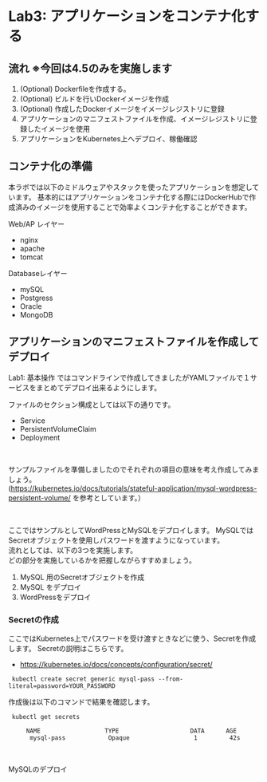 # Lab3: アプリケーションをコンテナ化する

## 流れ ※今回は4.5のみを実施します
1. (Optional) Dockerfileを作成する。
2. (Optional) ビルドを行いDockerイメージを作成
3. (Optional) 作成したDockerイメージをイメージレジストリに登録
4. アプリケーションのマニフェストファイルを作成、イメージレジストリに登録したイメージを使用
5. アプリケーションをKubernetes上へデプロイ、稼働確認

## コンテナ化の準備
本ラボでは以下のミドルウェアやスタックを使ったアプリケーションを想定しています。 基本的にはアプリケーションをコンテナ化する際にはDockerHubで作成済みのイメージを使用することで効率よくコンテナ化することができます。

Web/AP レイヤー
* nginx
* apache
* tomcat
  
Databaseレイヤー
* mySQL
* Postgress
* Oracle
* MongoDB

## アプリケーションのマニフェストファイルを作成してデプロイ
Lab1: 基本操作 ではコマンドラインで作成してきましたがYAMLファイルで１サービスをまとめてデプロイ出来るようにします。

ファイルのセクション構成としては以下の通りです。
* Service
* PersistentVolumeClaim
* Deployment

<br>

サンプルファイルを準備しましたのでそれぞれの項目の意味を考え作成してみましょう。<br>
(https://kubernetes.io/docs/tutorials/stateful-application/mysql-wordpress-persistent-volume/ を参考としています。）

<br>

ここではサンプルとしてWordPressとMySQLをデプロイします。 MySQLではSecretオブジェクトを使用しパスワードを渡すようになっています。<br>
流れとしては、以下の3つを実施します。<br>
どの部分を実施しているかを把握しながらすすめましょう。
1. MySQL 用のSecretオブジェクトを作成
2. MySQL をデプロイ
3. WordPressをデプロイ


### Secretの作成
ここではKubernetes上でパスワードを受け渡すときなどに使う、Secretを作成します。
Secretの説明はこちらです。

* https://kubernetes.io/docs/concepts/configuration/secret/

```
 kubectl create secret generic mysql-pass --from-literal=password=YOUR_PASSWORD
```

作成後は以下のコマンドで結果を確認します。
```
 kubectl get secrets

     NAME                  TYPE                    DATA      AGE
      mysql-pass            Opaque                  1         42s
```

<br>


MySQLのデプロイ








## 
